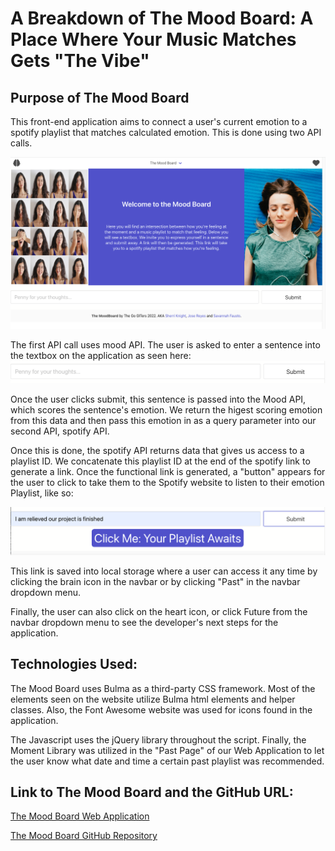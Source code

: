 # A Breakdown of The Mood Board: A Place Where Your Music Matches Gets "The Vibe"

## Purpose of The Mood Board
This front-end application aims to connect a user's current emotion to a spotify playlist that matches calculated emotion. This is done using two API calls.

![Screenshot of The Mood Board Application](./Assets/images/start-page.png)

The first API call uses mood API. The user is asked to enter a sentence into the textbox on the application as seen here: ![Screenshot of Input used to Collect Data for First API Call](./Assets/images/mood-API.png)

Once the user clicks submit, this sentence is passed into the Mood API, which scores the sentence's emotion. We return the higest scoring emotion from this data and then pass this emotion in as a query parameter into our second API, spotify API.

Once this is done, the spotify API returns data that gives us access to a playlist ID. We concatenate this playlist ID at the end of the spotify link to generate a link. Once the functional link is generated, a "button" appears for the user to click to take them to the Spotify website to listen to their emotion Playlist, like so:

![Screenshot of Completed Call](./Assets/images/completed-call.ong.png)

This link is saved into local storage where a user can access it any time by clicking the brain icon in the navbar or by clicking "Past" in the navbar dropdown menu.

Finally, the user can also click on the heart icon, or click Future from the navbar dropdown menu to see the developer's next steps for the application.
## Technologies Used:
The Mood Board uses Bulma as a third-party CSS framework. Most of the elements seen on the website utilize Bulma html elements and helper classes. Also, the Font Awesome website was used for icons found in the application. 

The Javascript uses the jQuery library throughout the script. Finally, the Moment Library was utilized in the "Past Page" of our Web Application to let the user know what date and time a certain past playlist was recommended. 

## Link to The Mood Board and the GitHub URL:
[The Mood Board Web Application](https://reyes-jose.github.io/The-Mood-Board/)

[The Mood Board GitHub Repository](https://github.com/Reyes-Jose/The-Mood-Board)